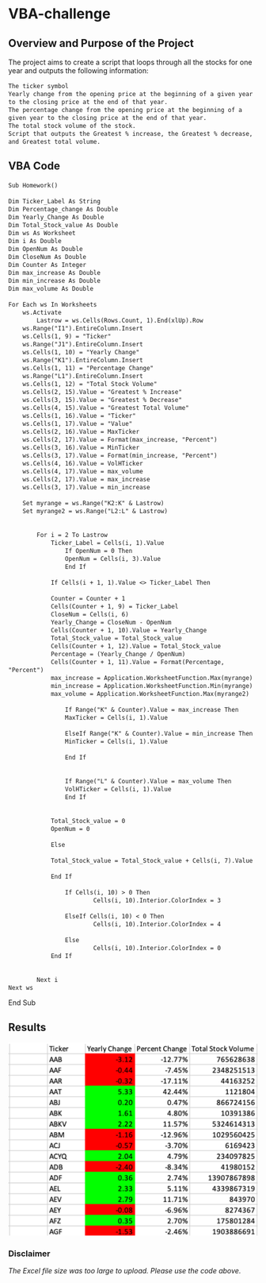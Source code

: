 # VBA-challenge

## Overview and Purpose of the Project
The project aims to create a script that loops through all the stocks for one year and outputs the following information:
```
The ticker symbol
Yearly change from the opening price at the beginning of a given year to the closing price at the end of that year.
The percentage change from the opening price at the beginning of a given year to the closing price at the end of that year.
The total stock volume of the stock. 
Script that outputs the Greatest % increase, the Greatest % decrease, and Greatest total volume. 
```
## VBA Code 

    Sub Homework()

    Dim Ticker_Label As String
    Dim Percentage_change As Double
    Dim Yearly_Change As Double
    Dim Total_Stock_value As Double
    Dim ws As Worksheet
    Dim i As Double
    Dim OpenNum As Double
    Dim CloseNum As Double
    Dim Counter As Integer
    Dim max_increase As Double
    Dim min_increase As Double
    Dim max_volume As Double

    For Each ws In Worksheets
        ws.Activate
            Lastrow = ws.Cells(Rows.Count, 1).End(xlUp).Row
        ws.Range("I1").EntireColumn.Insert
        ws.Cells(1, 9) = "Ticker"
        ws.Range("J1").EntireColumn.Insert
        ws.Cells(1, 10) = "Yearly Change"
        ws.Range("K1").EntireColumn.Insert
        ws.Cells(1, 11) = "Percentage Change"
        ws.Range("L1").EntireColumn.Insert
        ws.Cells(1, 12) = "Total Stock Volume"
        ws.Cells(2, 15).Value = "Greatest % Increase"
        ws.Cells(3, 15).Value = "Greatest % Decrease"
        ws.Cells(4, 15).Value = "Greatest Total Volume"
        ws.Cells(1, 16).Value = "Ticker"
        ws.Cells(1, 17).Value = "Value"
        ws.Cells(2, 16).Value = MaxTicker
        ws.Cells(2, 17).Value = Format(max_increase, "Percent")
        ws.Cells(3, 16).Value = MinTicker
        ws.Cells(3, 17).Value = Format(min_increase, "Percent")
        ws.Cells(4, 16).Value = VolHTicker
        ws.Cells(4, 17).Value = max_volume
        ws.Cells(2, 17).Value = max_increase
        ws.Cells(3, 17).Value = min_increase
        
        Set myrange = ws.Range("K2:K" & Lastrow)
        Set myrange2 = ws.Range("L2:L" & Lastrow)
        
            
            For i = 2 To Lastrow
                Ticker_Label = Cells(i, 1).Value
                    If OpenNum = 0 Then
                    OpenNum = Cells(i, 3).Value
                    End If
                
                If Cells(i + 1, 1).Value <> Ticker_Label Then
            
                Counter = Counter + 1
                Cells(Counter + 1, 9) = Ticker_Label
                CloseNum = Cells(i, 6)
                Yearly_Change = CloseNum - OpenNum
                Cells(Counter + 1, 10).Value = Yearly_Change
                Total_Stock_value = Total_Stock_value
                Cells(Counter + 1, 12).Value = Total_Stock_value
                Percentage = (Yearly_Change / OpenNum)
                Cells(Counter + 1, 11).Value = Format(Percentage, "Percent")
                max_increase = Application.WorksheetFunction.Max(myrange)
                min_increase = Application.WorksheetFunction.Min(myrange)
                max_volume = Application.WorksheetFunction.Max(myrange2)
                
                    If Range("K" & Counter).Value = max_increase Then
                    MaxTicker = Cells(i, 1).Value
                    
                    ElseIf Range("K" & Counter).Value = min_increase Then
                    MinTicker = Cells(i, 1).Value
                    
                    End If
                    
                   
                    If Range("L" & Counter).Value = max_volume Then
                    VolHTicker = Cells(i, 1).Value
                    End If
                
                    
                Total_Stock_value = 0
                OpenNum = 0
                
                Else
                
                Total_Stock_value = Total_Stock_value + Cells(i, 7).Value
            
                End If
                    
                    If Cells(i, 10) > 0 Then
                            Cells(i, 10).Interior.ColorIndex = 3
                
                    ElseIf Cells(i, 10) < 0 Then
                            Cells(i, 10).Interior.ColorIndex = 4
                    
                    Else
                            Cells(i, 10).Interior.ColorIndex = 0
                End If
                    
                
            Next i
    Next ws
End Sub



## Results 
![Formatted Cells](https://github.com/wteklay/VBA-challenge/blob/d48a35757676204c0449e340ae052d11f8c1cfc7/Screenshot%202023-03-06%20165014.png)
### Disclaimer 
*The Excel file size was too large to upload. Please use the code above.* 
